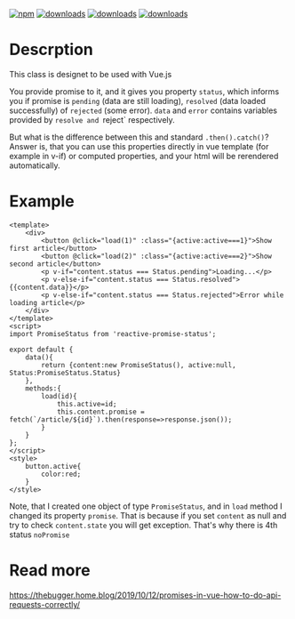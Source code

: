 [![npm](https://badgen.net/npm/v/reactive-promise-status)](https://www.npmjs.com/package/reactive-promise-status)
[![downloads](https://badgen.net/npm/dt/reactive-promise-status)](https://www.npmjs.com/package/reactive-promise-status)
[![downloads](https://badgen.net/npm/license/reactive-promise-status)](https://www.npmjs.com/package/reactive-promise-status)
[![downloads](https://badgen.net/npm/dependents/reactive-promise-status)](https://www.npmjs.com/package/reactive-promise-status)

# Descrption

This class is designet to be used with Vue.js

You provide promise to it, and it gives you property `status`, which informs you if promise is `pending` (data are still loading), `resolved` (data loaded successfully) of `rejected` (some error). `data` and `error` contains variables provided by `resolve and `reject` respectively.

But what is the difference between this and standard `.then().catch()`? Answer is, that you can use this properties directly in vue template (for example in v-if) or computed properties, and your html will be rerendered automatically.

# Example

```vue
<template>
    <div>
        <button @click="load(1)" :class="{active:active===1}">Show first article</button>
        <button @click="load(2)" :class="{active:active===2}">Show second article</button>
        <p v-if="content.status === Status.pending">Loading...</p>
        <p v-else-if="content.status === Status.resolved">{{content.data}}</p>
        <p v-else-if="content.status === Status.rejected">Error while loading article</p>
    </div>
</template>
<script>
import PromiseStatus from 'reactive-promise-status';

export default {
    data(){
        return {content:new PromiseStatus(), active:null, Status:PromiseStatus.Status}
    },
    methods:{
        load(id){
            this.active=id;
            this.content.promise = fetch(`/article/${id}`).then(response=>response.json());
        }
    }
};
</script>
<style>
    button.active{
        color:red;
    }
</style>
```

Note, that I created one object of type `PromiseStatus`, and in `load` method I changed its property `promise`. That is because if you set `content` as null and try to check `content.state` you will get exception. That's why there is 4th status `noPromise`

# Read more
https://thebugger.home.blog/2019/10/12/promises-in-vue-how-to-do-api-requests-correctly/
